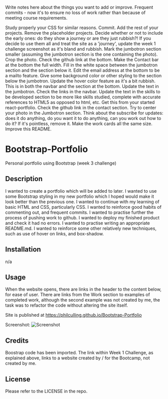 Write notes here about the things you want to add or improve.
Frequent commits - now it's to ensure no loss of work rather than because of meeting course requirements.

Study properly your CSS for similar reasons.
Commit.
Add the rest of your projects.
Remove the placeholder projects.
Decide whether or not to include the early ones: do they show a journey or are they just rubbish?!
If you decide to use them all and treat the site as a 'journey', update the week 1 challenge screenshot as it's bland and rubbish.
Mark the jumbotron section smaller (assuming the jumbotron section is the one containing the photo).
Crop the photo.
Check the github link at the bottom.
Make the Contact bar at the bottom the full width.
Fill in the white space between the jumbotron section and the section below it.
Edit the email address at the bottom to be a mailto feature.
Give some background color or other styling to the section below the jumbotron.
Update the hover color feature as it's a bit rubbish. This is in both the navbar and the section at the bottom.
Update the text in the jumbotron.
Check the links in the navbar.
Update the text in the skills to be developed section to be more like skills studied, complete with accurate references to HTML5 as opposed to html, etc. Get this from your started react-portfolio.
Check the github link in the contact section.
Try to center your photo in the Jumbotron section.
Think about the subscribe for updates: does it do anything, do you want it to do anything, can you work out how to do it? If it's pointless, remove it.
Make the work cards all the same size.
Improve this README.

# Bootstrap-Portfolio
Personal portfolio using Bootstrap (week 3 challenge)

## Description
I wanted to create a portfolio which will be added to later.
I wanted to use some Bootstrap styling in my new portfolio which I hoped would make it look better than the previous one.
I wanted to continue with my learning of basic HTML and CSS, particularly CSS.
I wanted to reinforce good habits of commenting out, and frequent commits.
I wanted to practise further the process of pushing work to github.
I wanted to deploy my finished product and check it had no errors.
I wanted to practise writing an appropriate README.md.
I wanted to reinforce some other relatively new techniques, such as use of hover on links, and box-shadow.

## Installation
n/a

## Usage

When the website opens, there are links in the header to the content below, for ease of user.
There are links from the Work section to examples of completed work, although the second example was not created by me, the task was to refactor the code without altering the site itself.

Site is published at https://philculling.github.io/Bootstrap-Portfolio

Screenshot:
![Screenshot](/Bootstrap-Portfolio/Images/Screenshot%20of%20Bootstrap-Portfolio%20in%20progress.png "Screenshot of Bootstrap-Portfolio in progress")

## Credits
Boostrap code has been imported.
The link within Week 1 Challenge, as explained above, links to a website created by / for the Bootcamp, not created by me.


## License
Please refer to the LICENSE in the repo.
